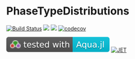 # PhaseTypeDistributions

[![Build Status](https://github.com/GBarnsley/PhaseTypeDistributions.jl/actions/workflows/CI.yml/badge.svg?branch=main)](https://github.com/GBarnsley/PhaseTypeDistributions.jl/actions/workflows/CI.yml?query=branch%3Amain)
[![](https://img.shields.io/badge/docs-stable-blue.svg)](https://GBarnsley.github.io/PhaseTypeDistributions.jl/stable)
[![](https://img.shields.io/badge/docs-dev-blue.svg)](https://GBarnsley.github.io/PhaseTypeDistributions.jl/dev)
[![codecov](https://codecov.io/gh/GBarnsley/PhaseTypeDistributions.jl/graph/badge.svg)](https://codecov.io/gh/GBarnsley/PhaseTypeDistributions.jl)

[![Aqua QA](https://raw.githubusercontent.com/JuliaTesting/Aqua.jl/master/badge.svg)](https://github.com/JuliaTesting/Aqua.jl)
[![JET](https://img.shields.io/badge/%E2%9C%88%EF%B8%8F%20tested%20with%20-%20JET.jl%20-%20red)](https://github.com/aviatesk/JET.jl)